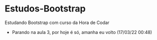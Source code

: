 # Estudos-Bootstrap
Estudando Bootstrap com curso da Hora de Codar

- Parando na aula 3, por hoje é só, amanha eu volto (17/03/22 00:48)
